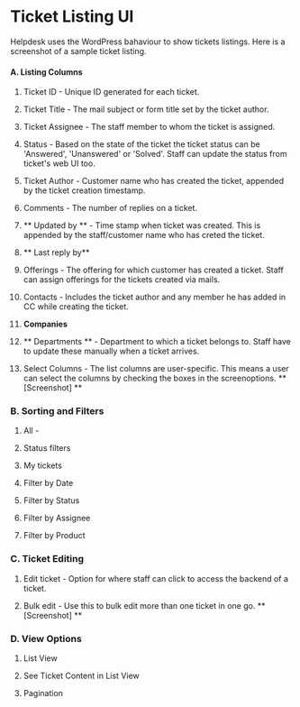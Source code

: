 # Ticket Listing UI

Helpdesk uses the WordPress bahaviour to show tickets listings.
Here is a screenshot of a sample ticket listing.

#### A. Listing Columns

1. Ticket ID - Unique ID generated for each ticket.

2. Ticket Title -  The mail subject or form title set by the ticket author.

3. Ticket Assignee - The staff member to whom the ticket is assigned.

4. Status -  Based on the state of the ticket the ticket status can be 'Answered', 'Unanswered' or 'Solved'. Staff can update the status from ticket's web UI too.

5. Ticket Author - Customer name who has created the ticket, appended by the ticket creation timestamp.

6. Comments - The number of replies on a ticket.

7. ** Updated by ** -  Time stamp when ticket was created. This is appended by the staff/customer name who has creted the ticket.

8. ** Last reply by**

9. Offerings -  The offering for which customer has created a ticket. Staff can assign offerings for the tickets created via mails.

10. Contacts - Includes the ticket author and any member he has added in CC while creating the ticket.

11. **Companies**

12. ** Departments ** - Department to which a ticket belongs to. Staff have to update these manually when a ticket arrives.

13. Select Columns - The list columns are user-specific. This means a user can select the columns by  checking the boxes in the screenoptions. ** [Screenshot] **

### B. Sorting and Filters
1. All -

2. Status filters

3. My tickets

4. Filter by Date

5. Filter by Status

6. Filter by Assignee

7. Filter by Product

### C. Ticket Editing
1. Edit ticket - Option for where staff can click to access the backend of a ticket.

2. Bulk edit - Use this to bulk edit more than one ticket in one go. ** [Screenshot] **

### D. View Options

1. List View

2. See Ticket Content in List View

3. Pagination

